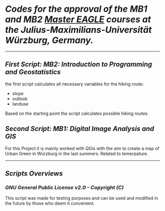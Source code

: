# *Codes for the approval of the MB1 and MB2 [Master EAGLE](http://eagle-science.org/) courses at the Julius-Maximilians-Universität Würzburg, Germany.*

***

## *First Script: MB2: Introduction to Programming and Geostatistics*

the first script calculates all necessary variables for the hiking route:

- slope
- outlook
- landuse

Based on the starting point the script calculates possible hiking routes. 

## *Second Script: MB1: Digital Image Analysis and GIS* 

For this Project it is mainly worked with QGis with the aim to create a map of Urban Green in Würzburg in the last summers. Related to temerpature. 
***
## *Scripts Overviews*


### *GNU General Public License v2.0 - Copyright (C)*

This script was made for testing purposes and can be used and modified in the future by those who deem it convenient.
